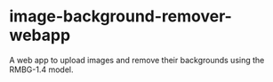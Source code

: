 # image-background-remover-webapp
A web app to upload images and remove their backgrounds using the RMBG-1.4 model.
